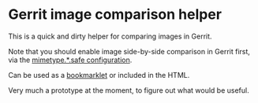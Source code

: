 # Gerrit image comparison helper

This is a quick and dirty helper for comparing images in Gerrit. 

Note that you should enable image side-by-side comparison in Gerrit first, via the [mimetype.*.safe configuration](https://gerrit-review.googlesource.com/Documentation/config-gerrit.html#_a_id_mimetype_a_section_mimetype).

Can be used as a [bookmarklet](http://emarc.github.io/Gerrimg/) or included in the HTML.

Very much a prototype at the moment, to figure out what would be useful.

